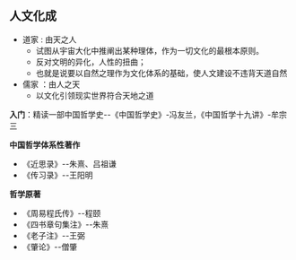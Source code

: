 ## 人文化成

* 道家 : 由天之人
  * 试图从宇宙大化中推阐出某种理体，作为一切文化的最根本原则。
  * 反对文明的异化，人性的扭曲；
  * 也就是说要以自然之理作为文化体系的基础，使人文建设不违背天道自然
* 儒家 ：由人之天
  * 以文化引领现实世界符合天地之道

**入门**：精读一部中国哲学史--《中国哲学史》-冯友兰，《中国哲学十九讲》-牟宗三

**中国哲学体系性著作**
* 《近思录》--朱熹、吕祖谦
* 《传习录》--王阳明

**哲学原著**
* 《周易程氏传》--程颐
* 《四书章句集注》--朱熹
* 《老子注》--王弼
* 《肇论》--僧肇

